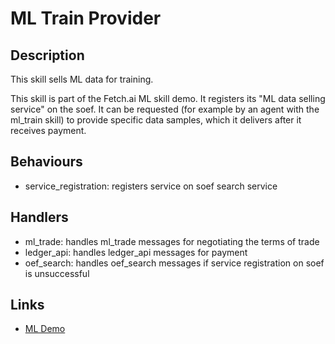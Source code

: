 # ML Train Provider

## Description

This skill sells ML data for training.

This skill is part of the Fetch.ai ML skill demo. It registers its "ML data selling service" on the soef. It can be requested (for example by an agent with the ml_train skill) to provide specific data samples, which it delivers after it receives payment. 

## Behaviours

* service_registration: registers service on soef search service 

## Handlers

* ml_trade: handles ml_trade messages for negotiating the terms of trade
* ledger_api: handles ledger_api messages for payment
* oef_search: handles oef_search messages if service registration on soef is unsuccessful

## Links

* <a href="https://docs.fetch.ai/aea/ml-skills/" target="_blank">ML Demo</a>